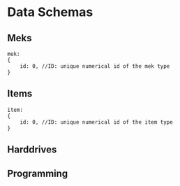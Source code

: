Data Schemas
========

## Meks

	mek:
	{
		id: 0, //ID: unique numerical id of the mek type
	}

## Items

	item:
	{
		id: 0, //ID: unique numerical id of the item type
	}

## Harddrives

## Programming

